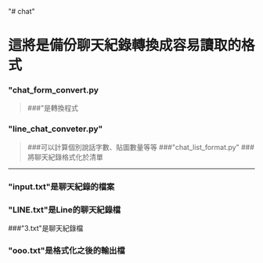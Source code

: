 "# chat" # 這將是備份聊天紀錄轉換成容易讀取的格式### "chat_form_convert.py>###"是轉換程式### "line_chat_conveter.py">###可以計算個別說話字數、貼圖數量等等###"chat\_list_format.py">###將聊天紀錄格式化於清單***### "input.txt"是聊天紀錄的檔案### "LINE.txt"是Line的聊天紀錄檔###"3.txt"是聊天紀錄檔### "ooo.txt"是格式化之後的輸出檔